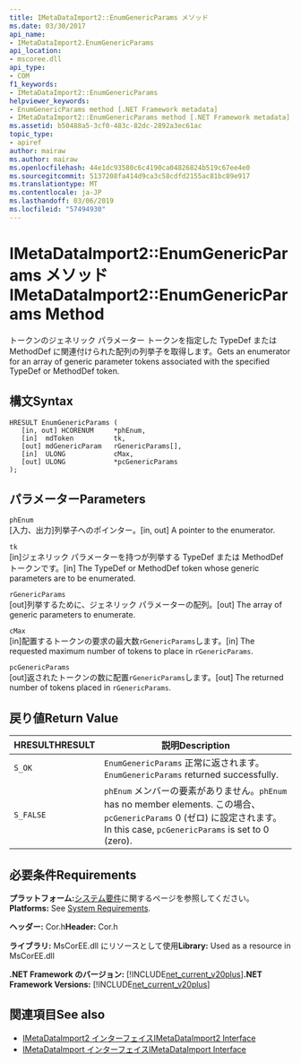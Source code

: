 ```yaml
---
title: IMetaDataImport2::EnumGenericParams メソッド
ms.date: 03/30/2017
api_name:
- IMetaDataImport2.EnumGenericParams
api_location:
- mscoree.dll
api_type:
- COM
f1_keywords:
- IMetaDataImport2::EnumGenericParams
helpviewer_keywords:
- EnumGenericParams method [.NET Framework metadata]
- IMetaDataImport2::EnumGenericParams method [.NET Framework metadata]
ms.assetid: b50488a5-3cf0-483c-82dc-2892a3ec61ac
topic_type:
- apiref
author: mairaw
ms.author: mairaw
ms.openlocfilehash: 44e1dc93580c6c4190ca04826824b519c67ee4e0
ms.sourcegitcommit: 5137208fa414d9ca3c58cdfd2155ac81bc89e917
ms.translationtype: MT
ms.contentlocale: ja-JP
ms.lasthandoff: 03/06/2019
ms.locfileid: "57494930"
---
```

# <a name="imetadataimport2enumgenericparams-method"></a><span data-ttu-id="0f128-102">IMetaDataImport2::EnumGenericParams メソッド</span><span class="sxs-lookup"><span data-stu-id="0f128-102">IMetaDataImport2::EnumGenericParams Method</span></span>
<span data-ttu-id="0f128-103">トークンのジェネリック パラメーター トークンを指定した TypeDef または MethodDef に関連付けられた配列の列挙子を取得します。</span><span class="sxs-lookup"><span data-stu-id="0f128-103">Gets an enumerator for an array of generic parameter tokens associated with the specified TypeDef or MethodDef token.</span></span>  
  
## <a name="syntax"></a><span data-ttu-id="0f128-104">構文</span><span class="sxs-lookup"><span data-stu-id="0f128-104">Syntax</span></span>  
  
```  
HRESULT EnumGenericParams (  
   [in, out] HCORENUM     *phEnum,   
   [in]  mdToken          tk,  
   [out] mdGenericParam   rGenericParams[],   
   [in]  ULONG            cMax,   
   [out] ULONG            *pcGenericParams  
);  
```  
  
## <a name="parameters"></a><span data-ttu-id="0f128-105">パラメーター</span><span class="sxs-lookup"><span data-stu-id="0f128-105">Parameters</span></span>  
 `phEnum`  
 <span data-ttu-id="0f128-106">[入力、出力]列挙子へのポインター。</span><span class="sxs-lookup"><span data-stu-id="0f128-106">[in, out] A pointer to the enumerator.</span></span>  
  
 `tk`  
 <span data-ttu-id="0f128-107">[in]ジェネリック パラメーターを持つが列挙する TypeDef または MethodDef トークンです。</span><span class="sxs-lookup"><span data-stu-id="0f128-107">[in] The TypeDef or MethodDef token whose generic parameters are to be enumerated.</span></span>  
  
 `rGenericParams`  
 <span data-ttu-id="0f128-108">[out]列挙するために、ジェネリック パラメーターの配列。</span><span class="sxs-lookup"><span data-stu-id="0f128-108">[out] The array of generic parameters to enumerate.</span></span>  
  
 `cMax`  
 <span data-ttu-id="0f128-109">[in]配置するトークンの要求の最大数`rGenericParams`します。</span><span class="sxs-lookup"><span data-stu-id="0f128-109">[in] The requested maximum number of tokens to place in `rGenericParams`.</span></span>  
  
 `pcGenericParams`  
 <span data-ttu-id="0f128-110">[out]返されたトークンの数に配置`rGenericParams`します。</span><span class="sxs-lookup"><span data-stu-id="0f128-110">[out] The returned number of tokens placed in `rGenericParams`.</span></span>  
  
## <a name="return-value"></a><span data-ttu-id="0f128-111">戻り値</span><span class="sxs-lookup"><span data-stu-id="0f128-111">Return Value</span></span>  
  
|<span data-ttu-id="0f128-112">HRESULT</span><span class="sxs-lookup"><span data-stu-id="0f128-112">HRESULT</span></span>|<span data-ttu-id="0f128-113">説明</span><span class="sxs-lookup"><span data-stu-id="0f128-113">Description</span></span>|  
|-------------|-----------------|  
|`S_OK`|<span data-ttu-id="0f128-114">`EnumGenericParams` 正常に返されます。</span><span class="sxs-lookup"><span data-stu-id="0f128-114">`EnumGenericParams` returned successfully.</span></span>|  
|`S_FALSE`|<span data-ttu-id="0f128-115">`phEnum` メンバーの要素がありません。</span><span class="sxs-lookup"><span data-stu-id="0f128-115">`phEnum` has no member elements.</span></span> <span data-ttu-id="0f128-116">この場合、 `pcGenericParams` 0 (ゼロ) に設定されます。</span><span class="sxs-lookup"><span data-stu-id="0f128-116">In this case, `pcGenericParams` is set to 0 (zero).</span></span>|  
  
## <a name="requirements"></a><span data-ttu-id="0f128-117">必要条件</span><span class="sxs-lookup"><span data-stu-id="0f128-117">Requirements</span></span>  
 <span data-ttu-id="0f128-118">**プラットフォーム:**[システム要件](../../../../docs/framework/get-started/system-requirements.md)に関するページを参照してください。</span><span class="sxs-lookup"><span data-stu-id="0f128-118">**Platforms:** See [System Requirements](../../../../docs/framework/get-started/system-requirements.md).</span></span>  
  
 <span data-ttu-id="0f128-119">**ヘッダー:** Cor.h</span><span class="sxs-lookup"><span data-stu-id="0f128-119">**Header:** Cor.h</span></span>  
  
 <span data-ttu-id="0f128-120">**ライブラリ:** MsCorEE.dll にリソースとして使用</span><span class="sxs-lookup"><span data-stu-id="0f128-120">**Library:** Used as a resource in MsCorEE.dll</span></span>  
  
 <span data-ttu-id="0f128-121">**.NET Framework のバージョン:** [!INCLUDE[net_current_v20plus](../../../../includes/net-current-v20plus-md.md)]</span><span class="sxs-lookup"><span data-stu-id="0f128-121">**.NET Framework Versions:** [!INCLUDE[net_current_v20plus](../../../../includes/net-current-v20plus-md.md)]</span></span>  
  
## <a name="see-also"></a><span data-ttu-id="0f128-122">関連項目</span><span class="sxs-lookup"><span data-stu-id="0f128-122">See also</span></span>
- [<span data-ttu-id="0f128-123">IMetaDataImport2 インターフェイス</span><span class="sxs-lookup"><span data-stu-id="0f128-123">IMetaDataImport2 Interface</span></span>](../../../../docs/framework/unmanaged-api/metadata/imetadataimport2-interface.md)
- [<span data-ttu-id="0f128-124">IMetaDataImport インターフェイス</span><span class="sxs-lookup"><span data-stu-id="0f128-124">IMetaDataImport Interface</span></span>](../../../../docs/framework/unmanaged-api/metadata/imetadataimport-interface.md)
